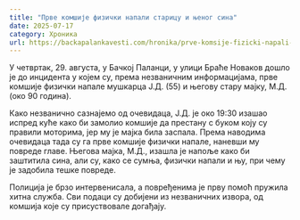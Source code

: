 ```yaml
---
title: "Прве комшије физички напали старицу и њеног сина"
date: 2025-07-17
category: Хроника
url: https://backapalankavesti.com/hronika/prve-komsije-fizicki-napali-staricu/
---
```


У четвртак, 29. августа, у Бачкој Паланци, у улици Браће Новаков дошло је до инцидента у којем су, према незваничним информацијама, прве комшије физички напале мушкарца Ј.Д. (55) и његову стару мајку, М.Д. (око 90 година).

Како незванично сазнајемо од очевидаца, Ј.Д. је око 19:30 изашао испред куће како би замолио комшије да престану с буком коју су правили моторима, јер му је мајка била заспала. Према наводима очевидаца тада су га прве комшије физички напале, наневши му повреде главе. Његова мајка, М.Д., изашла је напоље како би заштитила сина, али су, како се сумња, физички напали и њу, при чему је задобила тешке повреде.

Полиција је брзо интервенисала, а повређенима је прву помоћ пружила хитна служба. Сви подаци су добијени из незваничних извора, од комшија које су присуствовале догађају.
